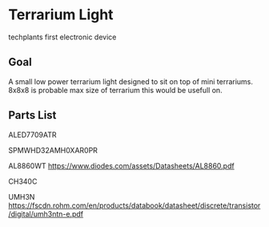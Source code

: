 # Terrarium Light

techplants first electronic device

## Goal

A small low power terrarium light designed to sit on top of mini terrariums. 8x8x8 is probable max size of terrarium this would be usefull on.

## Parts List

ALED7709ATR

SPMWHD32AMH0XAR0PR

AL8860WT
https://www.diodes.com/assets/Datasheets/AL8860.pdf

CH340C

UMH3N
https://fscdn.rohm.com/en/products/databook/datasheet/discrete/transistor/digital/umh3ntn-e.pdf
